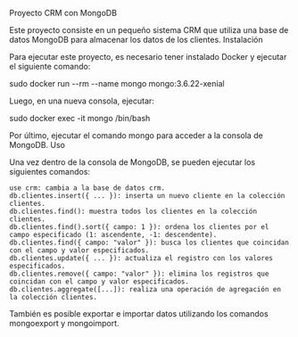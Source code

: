 Proyecto CRM con MongoDB

Este proyecto consiste en un pequeño sistema CRM que utiliza una base de datos MongoDB para almacenar los datos de los clientes.
Instalación

Para ejecutar este proyecto, es necesario tener instalado Docker y ejecutar el siguiente comando:

sudo docker run --rm --name mongo mongo:3.6.22-xenial

Luego, en una nueva consola, ejecutar:

sudo docker exec -it mongo /bin/bash


Por último, ejecutar el comando mongo para acceder a la consola de MongoDB.
Uso

Una vez dentro de la consola de MongoDB, se pueden ejecutar los siguientes comandos:

    use crm: cambia a la base de datos crm.
    db.clientes.insert({ ... }): inserta un nuevo cliente en la colección clientes.
    db.clientes.find(): muestra todos los clientes en la colección clientes.
    db.clientes.find().sort({ campo: 1 }): ordena los clientes por el campo especificado (1: ascendente, -1: descendente).
    db.clientes.find({ campo: "valor" }): busca los clientes que coincidan con el campo y valor especificados.
    db.clientes.update({ ... }): actualiza el registro con los valores especificados.
    db.clientes.remove({ campo: "valor" }): elimina los registros que coincidan con el campo y valor especificados.
    db.clientes.aggregate([...]): realiza una operación de agregación en la colección clientes.

También es posible exportar e importar datos utilizando los comandos mongoexport y mongoimport.